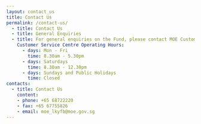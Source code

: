 ```yaml
---
layout: contact_us
title: Contact Us
permalink: /contact-us/
  - title: Contact Us
  - title: General Enquiries
  - title: For general enquiries on the Fund, please contact MOE Customer Service Centre
    Customer Service Centre Operating Hours:
      - days: Mon - Fri
        time: 8.30am - 5.30pm
      - days: Saturdays
        time: 8.30am - 12.30pm
      - days: Sundays and Public Holidays
        time: Closed
contacts:
  - title: Contact Us
    content:
    - phone: +65 68722220
    - fax: +65 67755826
    - email: moe_lkyfb@moe.gov.sg
---
```

